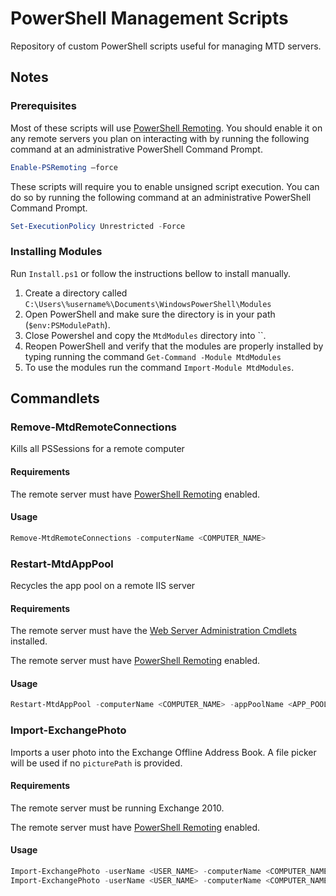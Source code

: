 # PowerShell Management Scripts
Repository of custom PowerShell scripts useful for managing MTD servers.

## Notes

### Prerequisites
Most of these scripts will use
[PowerShell Remoting](https://technet.microsoft.com/en-us/library/hh849694.aspx).
You should enable it on any remote servers you plan on interacting with
by running the following command at an administrative PowerShell Command Prompt.
```powershell
Enable-PSRemoting –force
```

These scripts will require you to enable unsigned script execution. You can do so by running the following command at an administrative PowerShell Command Prompt.
```powershell
Set-ExecutionPolicy Unrestricted -Force
```

### Installing Modules

Run `Install.ps1` or follow the instructions bellow to install manually.

1. Create a directory called `C:\Users\%username%\Documents\WindowsPowerShell\Modules`
2. Open PowerShell and make sure the directory is in your path (`$env:PSModulePath`).
3. Close Powershel and copy the `MtdModules` directory into ``.
4. Reopen PowerShell and verify that the modules are properly installed by typing running the command
`Get-Command -Module MtdModules`
5. To use the modules run the command `Import-Module MtdModules`.

## Commandlets

### Remove-MtdRemoteConnections
Kills all PSSessions for a remote computer
#### Requirements
The remote server must have [PowerShell Remoting](#prerequisites) enabled.
#### Usage
```powershell
Remove-MtdRemoteConnections -computerName <COMPUTER_NAME>
```
### Restart-MtdAppPool
Recycles the app pool on a remote IIS server
#### Requirements
The remote server must have the 
[Web Server Administration Cmdlets](https://technet.microsoft.com/en-us/library/ee790599.aspx)
 installed.
 
The remote server must have [PowerShell Remoting](#prerequisites) enabled.
#### Usage
```powershell
Restart-MtdAppPool -computerName <COMPUTER_NAME> -appPoolName <APP_POOL_NAME>
```

### Import-ExchangePhoto
Imports a user photo into the Exchange Offline Address Book. A file picker will be used if no `picturePath` is provided. 
#### Requirements
The remote server must be running Exchange 2010.

The remote server must have [PowerShell Remoting](#prerequisites) enabled.
#### Usage
```powershell
Import-ExchangePhoto -userName <USER_NAME> -computerName <COMPUTER_NAME>
Import-ExchangePhoto -userName <USER_NAME> -computerName <COMPUTER_NAME> -picturePath <LOCAL_PATH_TO_PHOTO>
```